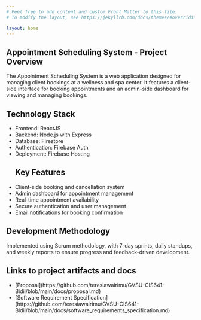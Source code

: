 ```yaml
---
# Feel free to add content and custom Front Matter to this file.
# To modify the layout, see https://jekyllrb.com/docs/themes/#overriding-theme-defaults

layout: home
---
```

<section id="overview">
  <div class="container">
    <div class="content">
      <div class="text">
        <h1>Appointment Scheduling System - Project Overview</h1>
        <p>
        The Appointment Scheduling System is a web application designed for managing client bookings at a wellness and spa center. It features a client-side interface for booking appointments and an admin-side dashboard for viewing and managing bookings.
       </p>
       <h2> Technology Stack </h2>
       <ul>
         <li> Frontend: ReactJS </li>
         <li> Backend: Node.js with Express </li>
         <li> Database: Firestore </li>
         <li> Authentication: Firebase Auth </li>
         <li> Deployment: Firebase Hosting </li>
       </ul>
       <ul>
         <h2> Key Features </h2>
         <li> Client-side booking and cancellation system </li>
         <li> Admin dashboard for appointment management</li>
         <li> Real-time appointment availability </li>
         <li> Secure authentication and user management </li>
         <li> Email notifications for booking confirmation </li>
       </ul>
       <h2> Development Methodology </h2>  
       <p> 
         Implemented using Scrum methodology, with 7-day sprints, daily standups, and weekly reports to ensure progress and feedback-driven development.
        </p>
      </div>
    </div>
  </div>
</section>
<section class="Important-links">
  <h2> Links to project artifacts and docs </h2>
  <ul>
    <li> [Proposal](https://github.com/teresiawairimu/GVSU-CIS641-Bidii/blob/main/docs/proposal.md) </li>
    <li> [Software Requirement Specification](https://github.com/teresiawairimu/GVSU-CIS641-Bidii/blob/main/docs/software_requirements_specification.md) </li>
</section>
